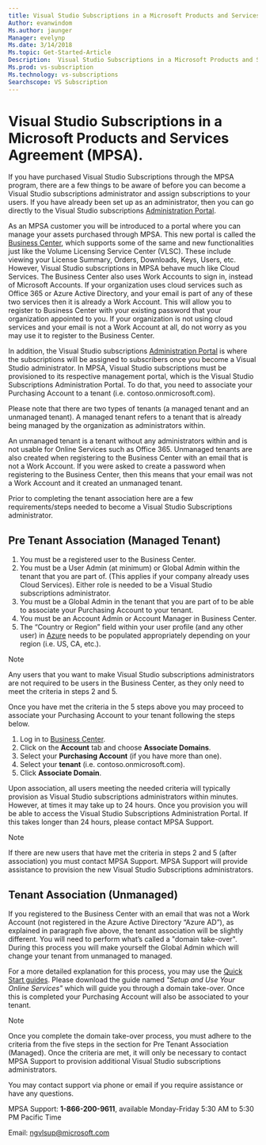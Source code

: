 ```yaml
---
title: Visual Studio Subscriptions in a Microsoft Products and Services Agreement (MPSA).| Microsoft Docs
Author: evanwindom
Ms.author: jaunger
Manager: evelynp
Ms.date: 3/14/2018
Ms.topic: Get-Started-Article
Description:  Visual Studio Subscriptions in a Microsoft Products and Services Agreement (MPSA).
Ms.prod: vs-subscription
Ms.technology: vs-subscriptions
Searchscope: VS Subscription
---
```


# Visual Studio Subscriptions in a Microsoft Products and Services Agreement (MPSA).

If you have purchased Visual Studio Subscriptions through the MPSA program, there are a few things to be aware of before you can become a Visual Studio subscriptions administrator and assign subscriptions to your users. If you have already been set up as an administrator, then you can go directly to the Visual Studio subscriptions [Administration Portal](https://manage.visualstudio.com/). 

As an MPSA customer you will be introduced to a portal where you can manage your assets purchased through MPSA. This new portal is called the [Business Center](https://businessaccount.microsoft.com/), which supports some of the same and new functionalities just like the Volume Licensing Service Center (VLSC). These include viewing your License Summary, Orders, Downloads, Keys, Users, etc. However, Visual Studio subscriptions in MPSA behave much like Cloud Services. The Business Center also uses Work Accounts to sign in, instead of Microsoft Accounts. If your organization uses cloud services such as Office 365 or Azure Active Directory, and your email is part of any of these two services then it is already a Work Account. This will allow you to register to Business Center with your existing password that your organization appointed to you. If your organization is not using cloud services and your email is not a Work Account at all, do not worry as you may use it to register to the Business Center.

In addition, the Visual Studio subscriptions [Administration Portal](https://manage.visualstudio.com/) is where the subscriptions will be assigned to subscribers once you become a Visual Studio administrator. In MPSA, Visual Studio subscriptions must be provisioned to its respective management portal, which is the Visual Studio Subscriptions Administration Portal. To do that, you need to associate your Purchasing Account to a tenant (i.e. contoso.onmicrosoft.com). 

Please note that there are two types of tenants (a managed tenant and an unmanaged tenant). A managed tenant refers to a tenant that is already being managed by the organization as administrators within. 

An unmanaged tenant is a tenant without any administrators within and is not usable for Online Services such as Office 365. Unmanaged tenants are also created when registering to the Business Center with an email that is not a Work Account. If you were asked to create a password when registering to the Business Center, then this means that your email was not a Work Account and it created an unmanaged tenant.

Prior to completing the tenant association here are a few requirements/steps needed to become a Visual Studio Subscriptions administrator.

## Pre Tenant Association (Managed Tenant)
1.	You must be a registered user to the Business Center.
2.	You must be a User Admin (at minimum) or Global Admin within the tenant that you are part of. (This applies if your company already uses Cloud Services). Either role is needed to be a Visual Studio subscriptions administrator.
3.	You must be a Global Admin in the tenant that you are part of to be able to associate your Purchasing Account to your tenant.
4.	You must be an Account Admin or Account Manager in Business Center.
5.	The “Country or Region” field within your user profile (and any other user) in [Azure](https://portal.azure.com/) needs to be populated appropriately depending on your region (i.e. US, CA, etc.). 

> [!NOTE]
> Any users that you want to make Visual Studio subscriptions administrators are not required to be users in the Business Center, as they only need to meet the criteria in steps 2 and 5.

Once you have met the criteria in the 5 steps above you may proceed to associate your Purchasing Account to your tenant following the steps below.
1.	Log in to [Business Center](https://businessaccount.microsoft.com/).
2.	Click on the **Account** tab and choose **Associate Domains**.
3.	Select your **Purchasing Account** (if you have more than one).
4.	Select your **tenant** (i.e. contoso.onmicrosoft.com).
5.	Click **Associate Domain**.

Upon association, all users meeting  the needed criteria will typically provision as Visual Studio subscriptions administrators within minutes. However, at times it may take up to 24 hours. Once you provision you will be able to access the Visual Studio Subscriptions Administration Portal. If this takes longer than 24 hours, please contact MPSA Support.

> [!NOTE]
> If there are new users that have met  the criteria in steps 2 and 5 (after association) you must contact MPSA Support. MPSA Support will provide assistance to provision the new Visual Studio Subscriptions administrators.

## Tenant Association (Unmanaged)

If you registered to the Business Center with an email that was not a Work Account (not registered in the Azure Active Directory “Azure AD”), as explained in paragraph five above, the tenant association will be slightly different. You will need to perform what’s called a "domain take-over". During this process you will make yourself the Global Admin which will change your tenant from unmanaged to managed.

For a more detailed explanation for this process, you may use the [Quick Start guides](https://www.microsoft.com/en-us/Licensing/existing-customer/business-center-training-and-resources.aspx). Please download the guide named *"Setup and Use Your Online Services"* which will guide you through a domain take-over. Once this is completed your Purchasing Account will also be associated to your tenant.

> [!NOTE]
> Once you complete the domain take-over process, you must adhere to the criteria from the five steps in the section for Pre Tenant Association (Managed). Once the criteria are met, it will only be necessary to contact MPSA Support to provision additional Visual Studio subscriptions administrators.

You may contact support via phone or email if you require assistance or have any questions.

MPSA Support: **1-866-200-9611**,  available Monday-Friday 5:30 AM to 5:30 PM Pacific Time

Email: ngvlsup@microsoft.com

